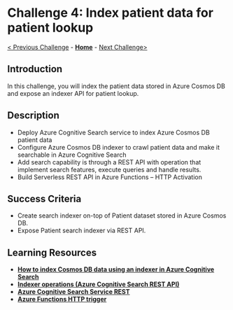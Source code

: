 # Challenge 4: Index patient data for patient lookup

[< Previous Challenge](./Challenge03.md) - **[Home](../readme.md)** - [Next Challenge>](./Challenge05.md)

## Introduction

In this challenge, you will index the patient data stored in Azure Cosmos DB and expose an indexer API for patient lookup.

## Description

- Deploy Azure Cognitive Search service to index Azure Cosmos DB patient data
- Configure Azure Cosmos DB indexer to crawl patient data and make it searchable in Azure Cognitive Search 
- Add search capability is through a REST API with operation that implement search features, execute queries and handle results.
- Build Serverless REST API in Azure Functions – HTTP Activation

## Success Criteria
- Create search indexer on-top of Patient dataset stored in Azure Cosmos DB.
- Expose Patient search indexer via REST API.

## Learning Resources

- **[How to index Cosmos DB data using an indexer in Azure Cognitive Search](https://docs.microsoft.com/en-us/azure/search/search-howto-index-cosmosdb)**
- **[Indexer operations (Azure Cognitive Search REST API)](https://docs.microsoft.com/en-us/rest/api/searchservice/indexer-operations)**
- **[Azure Cognitive Search Service REST](https://docs.microsoft.com/en-us/rest/api/searchservice/)**
- **[Azure Functions HTTP trigger](https://docs.microsoft.com/en-us/azure/azure-functions/functions-bindings-http-webhook-trigger?tabs=javascript)**


